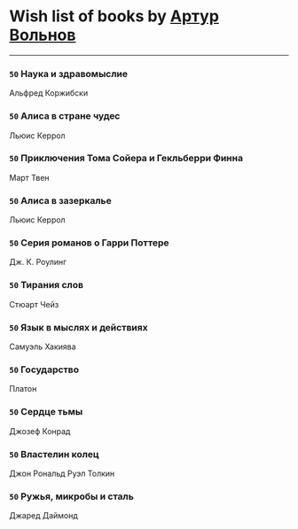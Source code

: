 # Wish list of books by [Артур Вольнов](http://vk.com/id225880893)
---

### `50` Наука и здравомыслие
Альфред Коржибски

### `50` Алиса в стране чудес
Льюис Керрол

### `50` Приключения Тома Сойера и Гекльберри Финна
Март Твен

### `50` Алиса в зазеркалье
Льюис Керрол

### `50` Серия романов о Гарри Поттере
Дж. К. Роулинг

### `50` Тирания слов
Стюарт Чейз

### `50` Язык в мыслях и действиях
Самуэль Хакиява

### `50` Государство
Платон

### `50` Сердце тьмы
Джозеф Конрад

### `50` Властелин колец
Джон Рональд Руэл Толкин

### `50` Ружья, микробы и сталь
Джаред Даймонд

